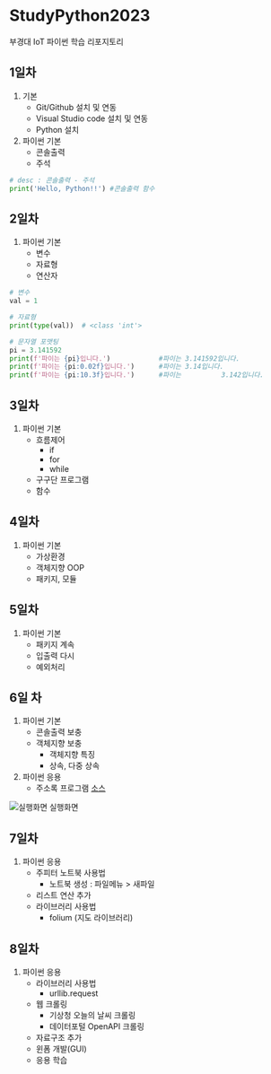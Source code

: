 # StudyPython2023
부경대 IoT 파이썬 학습 리포지토리

## 1일차
1. 기본
    - Git/Github 설치 및 연동
    - Visual Studio code 설치 및 연동
    - Python 설치
2. 파이썬 기본
    - 콘솔출력
    - 주석

```python
# desc : 콘솔출력 - 주석
print('Hello, Python!!') #콘솔출력 함수
```

## 2일차
1. 파이썬 기본
    - 변수
    - 자료형
    - 연산자

```python
# 변수
val = 1

# 자료형
print(type(val))  # <class 'int'>

# 문자열 포맷팅
pi = 3.141592
print(f'파이는 {pi}입니다.')            #파이는 3.141592입니다.
print(f'파이는 {pi:0.02f}입니다.')      #파이는 3.14입니다.
print(f'파이는 {pi:10.3f}입니다.')      #파이는          3.142입니다.
```

## 3일차
1. 파이썬 기본
    - 흐름제어
        - if
        - for
        - while
    - 구구단 프로그램
    - 함수

## 4일차
1. 파이썬 기본
    - 가상환경
    - 객체지향 OOP
    - 패키지, 모듈
    
## 5일차
1. 파이썬 기본
    - 패키지 계속
    - 입출력 다시
    - 예외처리

## 6일 차
1. 파이썬 기본
    - 콘솔출력 보충
    - 객체지향 보충
        - 객체지향 특징
        - 상속, 다중 상속
2. 파이썬 응용
    - 주소록 프로그램 [소스](https://github.com/YongHwanLee97/StudyPython2023/blob/main/Project/address_app.py)
    


![실행화면](https://raw.githubusercontent.com/YongHwanLee97/StudyPython2023/main/Images/address.png)
실행화면

## 7일차
1. 파이썬 응용
    - 주피터 노트북 사용법
        - 노트북 생성 : 파일메뉴 > 새파일
    - 리스트 연산 추가
    - 라이브러리 사용법
        -  folium (지도 라이브러리)

## 8일차
1. 파이썬 응용
    - 라이브러리 사용법
        - urllib.request
    - 웹 크롤링
        - 기상청 오늘의 날씨 크롤링
        - 데이터포털 OpenAPI 크롤링
    - 자료구조 추가
    - 윈폼 개발(GUI)
    - 응용 학습

